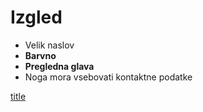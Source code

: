 # Izgled
- Velik naslov
- **Barvno**
- **Pregledna glava**
- Noga mora vsebovati kontaktne podatke

[title](https://grof.eu/sl/grof-restaurant)
